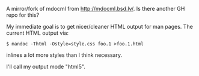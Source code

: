 A mirror/fork of mdocml from <http://mdocml.bsd.lv/>.
Is there another GH repo for this?

My immediate goal is to get nicer/cleaner HTML output for man pages.
The current HTML output via:

    $ mandoc -Thtml -Ostyle=style.css foo.1 >foo.1.html

inlines a lot more styles than I think necessary.

I'll call my output mode "html5".

